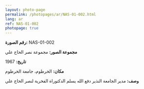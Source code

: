 ```yaml
---
layout: photo-page
permalink: /photopages/ar/NAS-01-002.html
lang: ar
ref: NAS-01-002
photopage: true
---
```


**رقم الصورة:** NAS-01-002

**مجموعة الصور:** مجموعة نصر الحاج علي

**تاريخ:**  1967

**مكان:** الخرطوم، جامعة الخرطوم

**وصف:** مدير الجامعة النذير دفع الله يسلم الدكتوراة الفخرية لنصر الحاج علي
